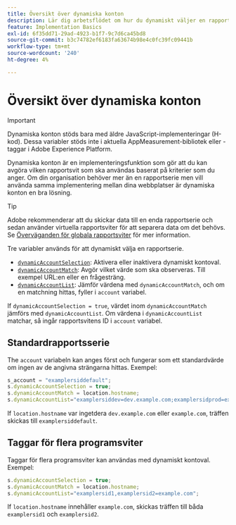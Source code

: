 ```yaml
---
title: Översikt över dynamiska konton
description: Lär dig arbetsflödet om hur du dynamiskt väljer en rapportserie med H-kod.
feature: Implementation Basics
exl-id: 6f35dd71-29ad-4923-b1f7-9c7d6ca45bd8
source-git-commit: b3c74782ef6183fa63674b98e4c0fc39fc09441b
workflow-type: tm+mt
source-wordcount: '240'
ht-degree: 4%

---
```


# Översikt över dynamiska konton

>[!IMPORTANT]
>
>Dynamiska konton stöds bara med äldre JavaScript-implementeringar (H-kod). Dessa variabler stöds inte i aktuella AppMeasurement-bibliotek eller -taggar i Adobe Experience Platform.

Dynamiska konton är en implementeringsfunktion som gör att du kan avgöra vilken rapportsvit som ska användas baserat på kriterier som du anger. Om din organisation behöver mer än en rapportserie men vill använda samma implementering mellan dina webbplatser är dynamiska konton en bra lösning.

>[!TIP]
>
>Adobe rekommenderar att du skickar data till en enda rapportserie och sedan använder virtuella rapportsviter för att separera data om det behövs. Se [Överväganden för globala rapportsviter](../../../prepare/global-rs.md) för mer information.

Tre variabler används för att dynamiskt välja en rapportserie.

* [`dynamicAccountSelection`](dynamicaccountselection.md): Aktivera eller inaktivera dynamiskt kontoval.
* [`dynamicAccountMatch`](dynamicaccountmatch.md): Avgör vilket värde som ska observeras. Till exempel URL:en eller en frågesträng.
* [`dynamicAccountList`](dynamicaccountlist.md): Jämför värdena med `dynamicAccountMatch`, och om en matchning hittas, fyller i `account` variabel.

If `dynamicAccountSelection = true`, värdet inom `dynamicAccountMatch` jämförs med `dynamicAccountList`. Om värdena i `dynamicAccountList` matchar, så ingår rapportsvitens ID i `account` variabel.

## Standardrapportsserie

The `account` variabeln kan anges först och fungerar som ett standardvärde om ingen av de angivna strängarna hittas. Exempel:

```javascript
s_account = "examplersiddefault";
s.dynamicAccountSelection = true;
s.dynamicAccountMatch = location.hostname;
s.dynamicAccountList="examplersiddev=dev.example.com;examplersidprod=example.com";
```

If `location.hostname` var ingetdera `dev.example.com` eller `example.com`, träffen skickas till `examplersiddefault`.

## Taggar för flera programsviter

Taggar för flera programsviter kan användas med dynamiskt kontoval. Exempel:

```js
s.dynamicAccountSelection = true;
s.dynamicAccountMatch = location.hostname;
s.dynamicAccountList="examplersid1,examplersid2=example.com";
```

If `location.hostname` innehåller `example.com`, skickas träffen till båda `examplersid1` och `examplersid2`.
